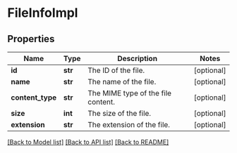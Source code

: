 # FileInfoImpl

## Properties
Name | Type | Description | Notes
------------ | ------------- | ------------- | -------------
**id** | **str** | The ID of the file. | [optional] 
**name** | **str** | The name of the file. | [optional] 
**content_type** | **str** | The MIME type of the file content. | [optional] 
**size** | **int** | The size of the file. | [optional] 
**extension** | **str** | The extension of the file. | [optional] 

[[Back to Model list]](../README.md#documentation-for-models) [[Back to API list]](../README.md#documentation-for-api-endpoints) [[Back to README]](../README.md)


